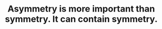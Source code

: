 ---
title: Asymmetry is more important than symmetry. It can contain symmetry.
tags: TMWT opposites
---